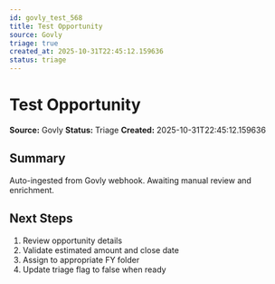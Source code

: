 ```yaml
---
id: govly_test_568
title: Test Opportunity
source: Govly
triage: true
created_at: 2025-10-31T22:45:12.159636
status: triage
---
```


# Test Opportunity

**Source:** Govly
**Status:** Triage
**Created:** 2025-10-31T22:45:12.159636

## Summary

Auto-ingested from Govly webhook. Awaiting manual review and enrichment.

## Next Steps

1. Review opportunity details
2. Validate estimated amount and close date
3. Assign to appropriate FY folder
4. Update triage flag to false when ready
